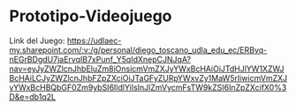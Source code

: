 ﻿# Prototipo-Videojuego
Link del Juego: https://udlaec-my.sharepoint.com/:v:/g/personal/diego_toscano_udla_edu_ec/ERBvq-nEGrBDgdU7jaErvqIB7xPunf_Y5qIdXnepCJNJqA?nav=eyJyZWZlcnJhbEluZm8iOnsicmVmZXJyYWxBcHAiOiJTdHJlYW1XZWJBcHAiLCJyZWZlcnJhbFZpZXciOiJTaGFyZURpYWxvZy1MaW5rIiwicmVmZXJyYWxBcHBQbGF0Zm9ybSI6IldlYiIsInJlZmVycmFsTW9kZSI6InZpZXcifX0%3D&e=db1q2L

